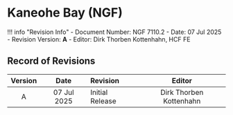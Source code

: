 # Kaneohe Bay (NGF)

!!! info "Revision Info"
    - Document Number: NGF 7110.2
    - Date: 07 Jul 2025
    - Revision Version: **A**
    - Editor: Dirk Thorben Kottenhahn, HCF FE

## Record of Revisions

| Version | Date | Revision | Editor |
|:---:|:---:|:---|:---:|
| A | 07 Jul 2025 | Initial Release | Dirk Thorben Kottenhahn |
